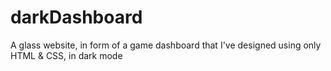# darkDashboard
A glass website, in form of a game dashboard that I've designed using only HTML &amp; CSS, in dark mode
